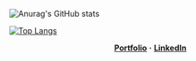 ![Anurag's GitHub stats](https://github-readme-stats.vercel.app/api?username=Silentdesu&show_icons=true&theme=dark)

[![Top Langs](https://github-readme-stats.vercel.app/api/top-langs/?username=Silentdesu&layout=compact&theme=dark)](https://github.com/anuraghazra/github-readme-stats)

  <p align="center">
    <a href="https://www.youtube.com/playlist?list=PLWJiS5Gmt1c-L_V_DtqAuZVl_3GWmMY9L"><b>Portfolio</b></a>
    <b>·</b>
    <a href="https://www.linkedin.com/in/ilyas-sadyrov-895163206/"><b>LinkedIn</b></a>
  <p/>
